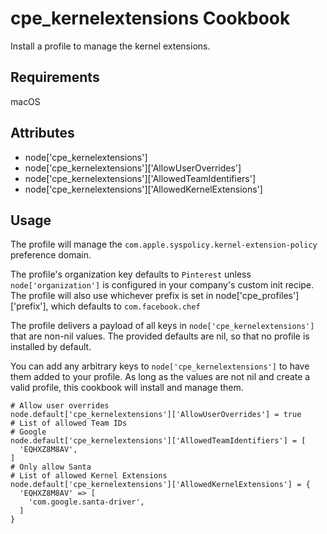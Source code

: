 cpe_kernelextensions Cookbook
=========================
Install a profile to manage the kernel extensions.

Requirements
------------
macOS

Attributes
----------
* node['cpe_kernelextensions']
* node['cpe_kernelextensions']['AllowUserOverrides']
* node['cpe_kernelextensions']['AllowedTeamIdentifiers']
* node['cpe_kernelextensions']['AllowedKernelExtensions']

Usage
-----
The profile will manage the `com.apple.syspolicy.kernel-extension-policy` preference domain.

The profile's organization key defaults to `Pinterest` unless `node['organization']` is
configured in your company's custom init recipe. The profile will also use
whichever prefix is set in node['cpe_profiles']['prefix'], which defaults to `com.facebook.chef`

The profile delivers a payload of all keys in `node['cpe_kernelextensions']` that are non-nil values.  The provided defaults are nil, so that no profile is installed by default.

You can add any arbitrary keys to `node['cpe_kernelextensions']` to have them added to your profile.  As long as the values are not nil and create a valid profile, this cookbook will install and manage them.

    # Allow user overrides
    node.default['cpe_kernelextensions']['AllowUserOverrides'] = true
    # List of allowed Team IDs
    # Google
    node.default['cpe_kernelextensions']['AllowedTeamIdentifiers'] = [
      'EQHXZ8M8AV',
    ]
    # Only allow Santa
    # List of allowed Kernel Extensions
    node.default['cpe_kernelextensions']['AllowedKernelExtensions'] = {
      'EQHXZ8M8AV' => [
        'com.google.santa-driver',
      ]
    }
